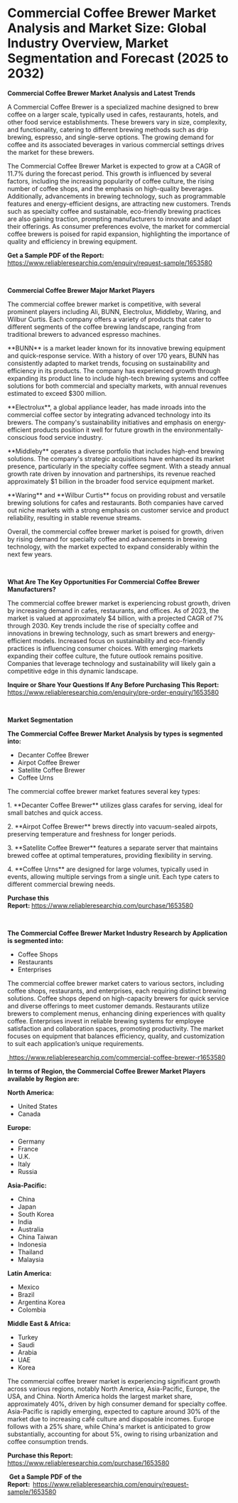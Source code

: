 <p><h1>Commercial Coffee Brewer Market Analysis and Market Size: Global Industry Overview, Market Segmentation and Forecast (2025 to 2032)</h1></p><p><strong>Commercial Coffee Brewer Market Analysis and Latest Trends</strong></p>
<p><p>A Commercial Coffee Brewer is a specialized machine designed to brew coffee on a larger scale, typically used in cafes, restaurants, hotels, and other food service establishments. These brewers vary in size, complexity, and functionality, catering to different brewing methods such as drip brewing, espresso, and single-serve options. The growing demand for coffee and its associated beverages in various commercial settings drives the market for these brewers.</p><p>The Commercial Coffee Brewer Market is expected to grow at a CAGR of 11.7% during the forecast period. This growth is influenced by several factors, including the increasing popularity of coffee culture, the rising number of coffee shops, and the emphasis on high-quality beverages. Additionally, advancements in brewing technology, such as programmable features and energy-efficient designs, are attracting new customers. Trends such as specialty coffee and sustainable, eco-friendly brewing practices are also gaining traction, prompting manufacturers to innovate and adapt their offerings. As consumer preferences evolve, the market for commercial coffee brewers is poised for rapid expansion, highlighting the importance of quality and efficiency in brewing equipment.</p></p>
<p><strong>Get a Sample PDF of the Report:&nbsp;</strong> <a href="https://www.reliableresearchiq.com/enquiry/request-sample/1653580?utm_campaign=2456&utm_medium=2&utm_source=Github&utm_content=ia&utm_term=16042025&utm_id=commercial-coffee-brewer">https://www.reliableresearchiq.com/enquiry/request-sample/1653580</a></p>
<p>&nbsp;</p>
<p><strong>Commercial Coffee Brewer Major Market Players</strong></p>
<p><p>The commercial coffee brewer market is competitive, with several prominent players including Ali, BUNN, Electrolux, Middleby, Waring, and Wilbur Curtis. Each company offers a variety of products that cater to different segments of the coffee brewing landscape, ranging from traditional brewers to advanced espresso machines.</p><p>**BUNN** is a market leader known for its innovative brewing equipment and quick-response service. With a history of over 170 years, BUNN has consistently adapted to market trends, focusing on sustainability and efficiency in its products. The company has experienced growth through expanding its product line to include high-tech brewing systems and coffee solutions for both commercial and specialty markets, with annual revenues estimated to exceed $300 million.</p><p>**Electrolux**, a global appliance leader, has made inroads into the commercial coffee sector by integrating advanced technology into its brewers. The company's sustainability initiatives and emphasis on energy-efficient products position it well for future growth in the environmentally-conscious food service industry.</p><p>**Middleby** operates a diverse portfolio that includes high-end brewing solutions. The company's strategic acquisitions have enhanced its market presence, particularly in the specialty coffee segment. With a steady annual growth rate driven by innovation and partnerships, its revenue reached approximately $1 billion in the broader food service equipment market.</p><p>**Waring** and **Wilbur Curtis** focus on providing robust and versatile brewing solutions for cafes and restaurants. Both companies have carved out niche markets with a strong emphasis on customer service and product reliability, resulting in stable revenue streams.</p><p>Overall, the commercial coffee brewer market is poised for growth, driven by rising demand for specialty coffee and advancements in brewing technology, with the market expected to expand considerably within the next few years.</p></p>
<p>&nbsp;</p>
<p><strong>What Are The Key Opportunities For Commercial Coffee Brewer Manufacturers?</strong></p>
<p><p>The commercial coffee brewer market is experiencing robust growth, driven by increasing demand in cafes, restaurants, and offices. As of 2023, the market is valued at approximately $4 billion, with a projected CAGR of 7% through 2030. Key trends include the rise of specialty coffee and innovations in brewing technology, such as smart brewers and energy-efficient models. Increased focus on sustainability and eco-friendly practices is influencing consumer choices. With emerging markets expanding their coffee culture, the future outlook remains positive. Companies that leverage technology and sustainability will likely gain a competitive edge in this dynamic landscape.</p></p>
<p><strong>Inquire or Share Your Questions If Any Before Purchasing This Report:</strong> <a href="https://www.reliableresearchiq.com/enquiry/pre-order-enquiry/1653580?utm_campaign=2456&utm_medium=2&utm_source=Github&utm_content=ia&utm_term=16042025&utm_id=commercial-coffee-brewer">https://www.reliableresearchiq.com/enquiry/pre-order-enquiry/1653580</a></p>
<p>&nbsp;</p>
<p><strong>Market Segmentation</strong></p>
<p><strong>The Commercial Coffee Brewer Market Analysis by types is segmented into:</strong></p>
<p><ul><li>Decanter Coffee Brewer</li><li>Airpot Coffee Brewer</li><li>Satellite Coffee Brewer</li><li>Coffee Urns</li></ul></p>
<p><p>The commercial coffee brewer market features several key types: </p><p>1. **Decanter Coffee Brewer** utilizes glass carafes for serving, ideal for small batches and quick access.</p><p>2. **Airpot Coffee Brewer** brews directly into vacuum-sealed airpots, preserving temperature and freshness for longer periods.</p><p>3. **Satellite Coffee Brewer** features a separate server that maintains brewed coffee at optimal temperatures, providing flexibility in serving.</p><p>4. **Coffee Urns** are designed for large volumes, typically used in events, allowing multiple servings from a single unit. Each type caters to different commercial brewing needs.</p></p>
<p><strong>Purchase this Report:&nbsp;</strong><a href="https://www.reliableresearchiq.com/purchase/1653580?utm_campaign=2456&utm_medium=2&utm_source=Github&utm_content=ia&utm_term=16042025&utm_id=commercial-coffee-brewer">https://www.reliableresearchiq.com/purchase/1653580</a></p>
<p>&nbsp;</p>
<p><strong>The Commercial Coffee Brewer Market Industry Research by Application is segmented into:</strong></p>
<p><ul><li>Coffee Shops</li><li>Restaurants</li><li>Enterprises</li></ul></p>
<p><p>The commercial coffee brewer market caters to various sectors, including coffee shops, restaurants, and enterprises, each requiring distinct brewing solutions. Coffee shops depend on high-capacity brewers for quick service and diverse offerings to meet customer demands. Restaurants utilize brewers to complement menus, enhancing dining experiences with quality coffee. Enterprises invest in reliable brewing systems for employee satisfaction and collaboration spaces, promoting productivity. The market focuses on equipment that balances efficiency, quality, and customization to suit each application’s unique requirements.</p></p>
<p><a href="https://www.reliableresearchiq.com/commercial-coffee-brewer-r1653580?utm_campaign=2456&utm_medium=2&utm_source=Github&utm_content=ia&utm_term=16042025&utm_id=commercial-coffee-brewer">&nbsp;https://www.reliableresearchiq.com/commercial-coffee-brewer-r1653580</a></p>
<p><strong>In terms of Region, the Commercial Coffee Brewer Market Players available by Region are:</strong></p>
<p>
    <p> <strong> North America: </strong>
        <ul>
            <li>United States</li>
            <li>Canada</li>
        </ul>
        </p> 
    <p> <strong> Europe: </strong>
        <ul>
            <li>Germany</li>
            <li>France</li>
            <li>U.K.</li>
            <li>Italy</li>
            <li>Russia</li>
        </ul>
        </p> 
    <p> <strong> Asia-Pacific: </strong>
        <ul>
            <li>China</li>
            <li>Japan</li>
            <li>South Korea</li>
            <li>India</li>
            <li>Australia</li>
            <li>China Taiwan</li>
            <li>Indonesia</li>
            <li>Thailand</li>
            <li>Malaysia</li>
        </ul>
        </p> 
    <p> <strong> Latin America: </strong>
        <ul>
            <li>Mexico</li>
            <li>Brazil</li>
            <li>Argentina Korea</li>
            <li>Colombia</li>
        </ul>
        </p> 
    <p> <strong> Middle East & Africa: </strong>
        <ul>
            <li>Turkey</li>
            <li>Saudi</li>
            <li>Arabia</li>
            <li>UAE</li>
            <li>Korea</li>
        </ul>
    </p>
    </p>
<p><p>The commercial coffee brewer market is experiencing significant growth across various regions, notably North America, Asia-Pacific, Europe, the USA, and China. North America holds the largest market share, approximately 40%, driven by high consumer demand for specialty coffee. Asia-Pacific is rapidly emerging, expected to capture around 30% of the market due to increasing café culture and disposable incomes. Europe follows with a 25% share, while China's market is anticipated to grow substantially, accounting for about 5%, owing to rising urbanization and coffee consumption trends.</p></p>
<p><strong>Purchase this Report: </strong><a href="https://www.reliableresearchiq.com/purchase/1653580?utm_campaign=2456&utm_medium=2&utm_source=Github&utm_content=ia&utm_term=16042025&utm_id=commercial-coffee-brewer">https://www.reliableresearchiq.com/purchase/1653580</a></p>
<p>&nbsp;<strong>Get a Sample PDF of the Report:&nbsp;&nbsp;</strong><a href="https://www.reliableresearchiq.com/enquiry/request-sample/1653580?utm_campaign=2456&utm_medium=2&utm_source=Github&utm_content=ia&utm_term=16042025&utm_id=commercial-coffee-brewer">https://www.reliableresearchiq.com/enquiry/request-sample/1653580</a></p>
<p><strong></strong></p>
<p><p></p><p></p><p></p></p>